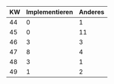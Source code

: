 | KW | Implementieren | Anderes | 
|----|----------------|---------| 
|44  | 0 | 1|
|45| 0 | 11 |
|46| 3 | 3 |
|47| 8 | 4 |
|48| 3 | 1 |
|49| 1 | 2 |
